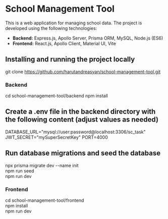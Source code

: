 # School Management Tool

This is a web application for managing school data. The project is developed using the following technologies:
- **Backend:** Express.js, Apollo Server, Prisma ORM, MySQL, Node.js (ES6)
- **Frontend:** React.js, Apollo Client, Material UI, Vite

## Installing and running the project locally
git clone https://github.com/harutandreasyan/school-management-tool.git

### Backend
cd school-management-tool/backend
npm install

## Create a .env file in the backend directory with the following content (adjust values as needed) 
DATABASE_URL="mysql://user:password@localhost:3306/sc_task"
JWT_SECRET="mySuperSecretKey"
PORT=4000

## Run database migrations and seed the database
npx prisma migrate dev --name init <br>
npm run seed  <br>
npm run dev 

### Frontend 
cd school-management-tool/frontend  <br>
npm install  <br>
npm run dev  
